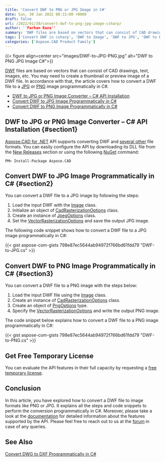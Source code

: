 ```yaml
---
title: 'Convert DWF to PNG or JPG Image in C#'
date: Sun, 30 Jan 2022 08:15:00 +0000
draft: false
url: /2022/01/30/convert-dwf-to-png-jpg-image-csharp/
author: ''Farhan Raza''
summary: 'DWF files are based on vectors that can consist of CAD drawings, text, images, etc. You may need to create a thumbnail or preview image of a DWF file. In accordance with that, the article covers how to **convert a DWF file to a JPG or PNG image programmatically in C#**.'
tags: ['Convert DWF in csharp', 'DWF to Image', 'DWF to JPG', 'DWF to PNG', 'DWF to PNG csharp']
categories: ['Aspose.CAD Product Family']
---
```




{{< figure align=center src="images/DWF-to-JPG-PNG.jpg" alt="DWF to PNG JPG Image C#">}}


[DWF][1] files are based on vectors that can consist of CAD drawings, text, images, etc. You may need to create a thumbnail or preview image of a DWF file. In accordance with that, the article covers how to convert a DWF file to a [JPG][2] or [PNG][3] image programmatically in C#.

*   [DWF to JPG or PNG Image Converter – C# API Installation][4]
*   [Convert DWF to JPG Image Programmatically in C#][5]
*   [Convert DWF to PNG Image Programmatically in C#][6]

## DWF to JPG or PNG Image Converter – C# API Installation {#section1}

[Aspose.CAD for .NET][7] API supports converting DWF and [several other][8] file formats. You can easily configure the API by downloading its DLL file from the [New Releases][9] section or using the following [NuGet][10] command:

```
PM> Install-Package Aspose.CAD
```

## Convert DWF to JPG Image Programmatically in C# {#section2}

You can convert a DWF file to a JPG image by following the steps:

1.  Load the input DWF with the [Image][11] class.
2.  Initialize an object of [CadRasterizationOptions][12] class.
3.  Create an instance of [JpegOptions][13] class.
4.  Set the [VectorRasterizationOptions][14] and save the output JPG image.

The following code snippet shows how to convert a DWF file to a JPG image programmatically in C#:

{{< gist aspose-com-gists 798e87ec5644ab94972f766bd61fdd79 "DWF-to-JPG.cs" >}}

## Convert DWF to PNG Image Programmatically in C# {#section3}

You can convert a DWF file to a PNG image with the steps below:

1.  Load the input DWF file using the [Image][15] class.
2.  Create an instance of [CadRasterizationOptions][16] class.
3.  Create an object of [PngOptions][17] type.
4.  Specify the [VectorRasterizationOptions][18] and write the output PNG image.

The code snippet below explains how to convert a DWF file to a PNG image programmatically in C#:

{{< gist aspose-com-gists 798e87ec5644ab94972f766bd61fdd79 "DWF-to-PNG.cs" >}}

## Get Free Temporary License

You can evaluate the API features in their full capacity by requesting a [free temporary license][19].

## Conclusion

In this article, you have explored how to convert a DWF file to image formats like PNG or JPG. It explains all the steps and code snippets to perform the conversion programmatically in C#. Moreover, please take a look at the [documentation][20] for detailed information about the features supported by the API. Please feel free to reach out to us at the [forum][21] in case of any queries.

## See Also

[Convert DWG to DXF Programmatically in C#][22]




[1]: https://docs.fileformat.com/cad/dwf/
[2]: https://docs.fileformat.com/image/jpeg/
[3]: https://docs.fileformat.com/image/png/
[4]: #section1
[5]: #section2
[6]: #section3
[7]: https://products.aspose.com/cad/net/
[8]: https://docs.aspose.com/cad/net/supported-file-formats/
[9]: https://releases.aspose.com/
[10]: https://www.nuget.org/packages/Aspose.CAD/
[11]: https://apireference.aspose.com/cad/net/aspose.cad/image
[12]: https://apireference.aspose.com/cad/net/aspose.cad.imageoptions/cadrasterizationoptions
[13]: https://apireference.aspose.com/cad/net/aspose.cad.imageoptions/jpegoptions
[14]: https://apireference.aspose.com/cad/net/aspose.cad.imageoptions/vectorrasterizationoptions
[15]: https://apireference.aspose.com/cad/net/aspose.cad/image
[16]: https://apireference.aspose.com/cad/net/aspose.cad.imageoptions/cadrasterizationoptions
[17]: https://apireference.aspose.com/cad/net/aspose.cad.imageoptions/pngoptions
[18]: https://apireference.aspose.com/cad/net/aspose.cad.imageoptions/vectorrasterizationoptions
[19]: https://purchase.aspose.com/temporary-license
[20]: https://docs.aspose.com/cad/net/
[21]: https://forum.aspose.com/c/cad
[22]: https://blog.aspose.com/2021/12/27/dwg-to-dxf-csharp/




